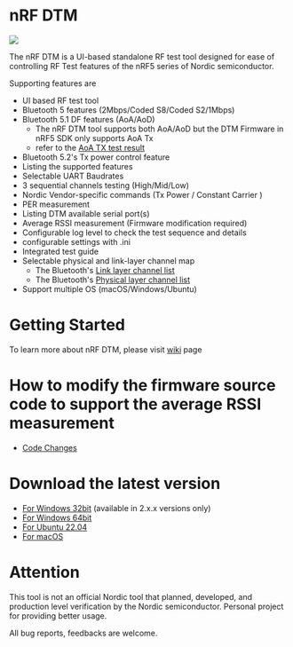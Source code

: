 # nRF DTM

<img src="https://github.com/olleheugene/nRF-DTM/blob/master/pics/DTM_USAGE.gif">

The nRF DTM is a UI-based standalone RF test tool designed for ease of controlling RF Test features of the nRF5 series of Nordic semiconductor.

Supporting features are 
- UI based RF test tool
- Bluetooth 5 features (2Mbps/Coded S8/Coded S2/1Mbps)
- Bluetooth 5.1 DF features (AoA/AoD)
  - The nRF DTM tool supports both AoA/AoD but the DTM Firmware  in nRF5 SDK only supports AoA Tx
  - refer to the [AoA TX test result](https://github.com/olleheugene/nRF-DTM/wiki/AoA-test-result)
- Bluetooth 5.2's Tx power control feature
- Listing the supported features
- Selectable UART Baudrates
- 3 sequential channels testing   (High/Mid/Low)
- Nordic Vendor-specific commands (Tx Power / Constant Carrier )
- PER measurement
- Listing DTM available serial port(s)
- Average RSSI measurement (Firmware modification required)
- Configurable log level to check the test sequence and details
- configurable settings with .ini
- Integrated test guide
- Selectable physical and link-layer channel map
  - The Bluetooth's [Link layer channel list](https://github.com/olleheugene/nRF-DTM/raw/master/pics/link_channels_org.png)
  - The Bluetooth's [Physical layer channel list](https://github.com/olleheugene/nRF-DTM/raw/master/pics/physical_channels_org.png)
- Support multiple OS (macOS/Windows/Ubuntu)

# Getting Started
To learn more about nRF DTM, please visit [wiki](https://github.com/olleheugene/nRF-DTM/wiki) page

# How to modify the firmware source code to support the average RSSI measurement
- [Code Changes](https://github.com/olleheugene/nRF-DTM/wiki/Code-Changes)

# Download the latest version
- [For Windows 32bit](https://github.com/olleheugene/nRF-DTM/raw/master/Release/Windows_x86/nRF_DTM_x86.exe)  (available in 2.x.x versions only)
- [For Windows 64bit](https://github.com/olleheugene/nRF-DTM/raw/master/Release/Windows_x64/nRF_DTM.exe)  
- [For Ubuntu 22.04](https://github.com/olleheugene/nRF-DTM/raw/master/Release/Ubuntu/nRF_DTM)  
- [For macOS](https://github.com/olleheugene/nRF-DTM/raw/master/Release/macOS/nRF_DTM)

# Attention 
This tool is not an official Nordic tool that planned, developed, and production level verification by the Nordic semiconductor.
Personal project for providing better usage.


All bug reports, feedbacks are welcome.
